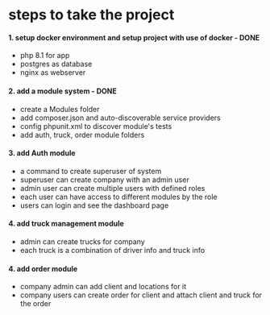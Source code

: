 # steps to take the project

#### 1. setup docker environment and setup project with use of docker - DONE

 - php 8.1 for app
 - postgres as database
 - nginx as webserver

#### 2. add a module system - DONE
- create a Modules folder
- add composer.json and auto-discoverable service providers
- config phpunit.xml to discover module's tests
- add auth, truck, order module folders

#### 3. add Auth module
- a command to create superuser of system
- superuser can create company with an admin user
- admin user can create multiple users with defined roles
- each user can have access to different modules by the role
- users can login and see the dashboard page

#### 4. add truck management module
- admin can create trucks for company
- each truck is a combination of driver info and truck info


#### 4. add order module
- company admin can add client and locations for it
- company users can create order for client and attach client and truck for the order